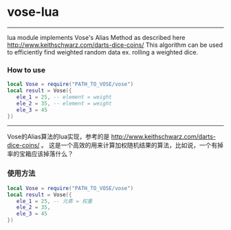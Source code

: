 # vose-lua

----

lua module implements Vose's Alias Method as described here http://www.keithschwarz.com/darts-dice-coins/
This algorithm can be used to efficiently find weighted random data ex. rolling a weighted dice.

### How to use

```Lua
local Vose = require("PATH_TO_VOSE/vose")
local result = Vose({
   ele_1 = 25, -- element = weight
   ele_2 = 35, -- element = weight
   ele_3 = 45
})
```

----

Vose的Alias算法的lua实现，参考的是 http://www.keithschwarz.com/darts-dice-coins/ 。
这是一个高效的用来计算加权随机结果的算法，比如说，一个有掉率的宝箱应该掉落什么？


### 使用方法
```Lua
local Vose = require("PATH_TO_VOSE/vose")
local result = Vose({
   ele_1 = 25, -- 元素 = 权重
   ele_2 = 35,
   ele_3 = 45
})
```
